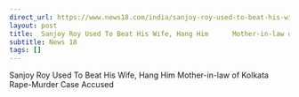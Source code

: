 ```yaml
---
direct_url: https://www.news18.com/india/sanjoy-roy-used-to-beat-his-wife-hang-him-mother-in-law-of-kolkata-rape-murder-case-accused-9020742.html
layout: post
title:  Sanjoy Roy Used To Beat His Wife, Hang Him      Mother-in-law of Kolkata Rape-Murder Case Accused
subtitle: News 18
tags: []
---
```


 Sanjoy Roy Used To Beat His Wife, Hang Him      Mother-in-law of Kolkata Rape-Murder Case Accused
